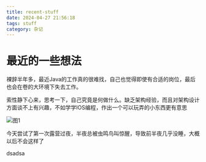 ```yaml
---
title: recent-stuff
date: 2024-04-27 21:56:18
tags: stuff
category: 杂记
---
```


# 最近的一些想法

裸辞半年多，最近Java的工作真的很难找，自己也觉得即使有合适的岗位，最后也会在卷的大环境下失去工作。

索性静下心来，思考一下，自己究竟是何做什么。缺乏架构经验，而且对架构设计方面谈不上有兴趣，不如学学IOS编程，作出一个可以玩弄的小东西更有意思

![图1](img/2024042701.png)

今天尝试了第一次露营过夜，半夜总被虫鸣鸟叫惊醒，导致前半夜几乎没睡，大概以后不会这样了

dsadsa

